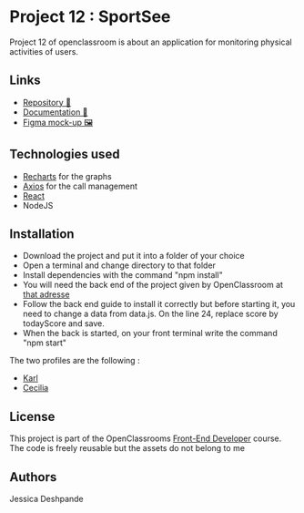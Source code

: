# Project 12 : SportSee

Project 12 of openclassroom is about an application for monitoring physical activities of users.

## Links

- [Repository 📖](https://github.com/jesslave/JessicaDeshpande_12_28042022)
- [Documentation 📑](https://jesslave.github.io/JessicaDeshpande_12_28042022/)
- [Figma mock-up 🖼️](https://www.figma.com/file/BMomGVZqLZb811mDMShpLu/UI-design-Sportify-FR)

## Technologies used

- [Recharts](https://recharts.org/en-US/) for the graphs
- [Axios](https://github.com/axios/axios) for the call management
- [React](https://reactjs.org/)
- NodeJS


## Installation

- Download the project and put it into a folder of your choice
- Open a terminal and change directory to that folder
- Install dependencies with the command "npm install"
- You will need the back end of the project given by OpenClassroom at [that adresse](https://github.com/OpenClassrooms-Student-Center/P9-front-end-dashboard)
- Follow the back end guide to install it correctly but before starting it, you need to change a data from data.js. On the line 24, replace score by todayScore and save.
- When the back is started, on your front terminal write the command "npm start"

The two profiles are the following :
- [Karl](http://localhost:3000/profile/12)
- [Cecilia](http://localhost:3000/profile/18)

## License

This project is part of the OpenClassrooms [Front-End Developer](https://openclassrooms.com/fr/paths/314-developpeur-front-end) course. The code is freely reusable but the assets do not belong to me

## Authors

Jessica Deshpande 
